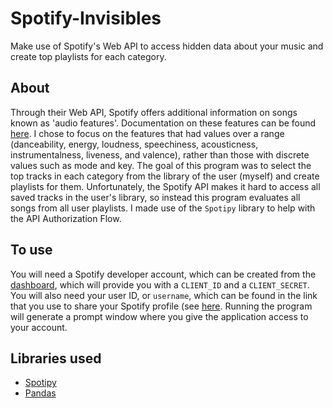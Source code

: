 # Spotify-Invisibles
Make use of Spotify's Web API to access hidden data about your music and create top playlists for each category.

## About
Through their Web API, Spotify offers additional information on songs known as 'audio features'. Documentation on these features can be found
[here](https://developer.spotify.com/documentation/web-api/reference/tracks/get-audio-features/). I chose to focus on the features that had values
over a range (danceability, energy, loudness, speechiness, acousticness, instrumentalness, liveness, and valence), rather than those with
discrete values such as mode and key. The goal of this program was to select the top tracks in each category from the library of the user 
(myself) and create playlists for them. Unfortunately, the Spotify API makes it hard to access all saved tracks in the user's library, so 
instead this program evaluates all songs from all user playlists. I made use of the `Spotipy` library to help with the API Authorization Flow.

## To use
You will need a Spotify developer account, which can be created from the [dashboard](https://developer.spotify.com/dashboard/login), which
will provide you with a `CLIENT_ID` and a `CLIENT_SECRET`. You will also need your user ID, or `username`, which can be found in the link
that you use to share your Spotify profile (see [here](https://community.spotify.com/t5/Accounts/how-do-i-find-my-spotify-user-id/td-p/665532).
Running the program will generate a prompt window where you give the application access to your account.

## Libraries used
- [Spotipy](https://spotipy.readthedocs.io/en/latest/)
- [Pandas](https://pandas.pydata.org/)
